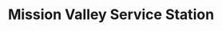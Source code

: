 ---
title: "Mission Valley Service Station"
url: /raleigh/mission-valley-service-station/
shop: Autowerkstatt
---